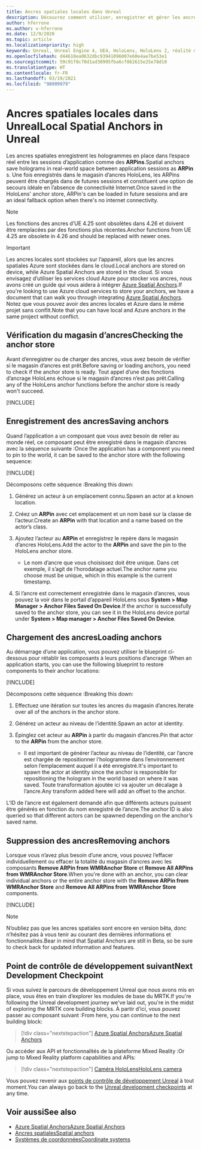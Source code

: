 ```yaml
---
title: Ancres spatiales locales dans Unreal
description: Découvrez comment utiliser, enregistrer et gérer les ancres spatiales dans des applications de réalité mixte Unreal.
author: hferrone
ms.author: v-hferrone
ms.date: 12/9/2020
ms.topic: article
ms.localizationpriority: high
keywords: Unreal, Unreal Engine 4, UE4, HoloLens, HoloLens 2, réalité mixte, développement, fonctionnalités, documentation, guides, hologrammes, ancres spatiales, casque de réalité mixte, casque windows mixed reality, casque de réalité virtuelle
ms.openlocfilehash: d44610ea0632dbc93941096007e60e4ae7be53e1
ms.sourcegitcommit: 59c91f8c70d1ad30995fba6cf862615e25e78d10
ms.translationtype: HT
ms.contentlocale: fr-FR
ms.lasthandoff: 03/19/2021
ms.locfileid: "98009979"
---
```

# <a name="local-spatial-anchors-in-unreal"></a><span data-ttu-id="cc0da-104">Ancres spatiales locales dans Unreal</span><span class="sxs-lookup"><span data-stu-id="cc0da-104">Local Spatial Anchors in Unreal</span></span>

<span data-ttu-id="cc0da-105">Les ancres spatiales enregistrent les hologrammes en place dans l’espace réel entre les sessions d’application comme des **ARPins**.</span><span class="sxs-lookup"><span data-stu-id="cc0da-105">Spatial anchors save holograms in real-world space between application sessions as **ARPin** s.</span></span> <span data-ttu-id="cc0da-106">Une fois enregistrés dans le magasin d’ancres HoloLens, les ARPins peuvent être chargés dans de futures sessions et constituent une option de secours idéale en l’absence de connectivité Internet.</span><span class="sxs-lookup"><span data-stu-id="cc0da-106">Once saved in the HoloLens' anchor store, ARPin's can be loaded in future sessions and are an ideal fallback option when there's no internet connectivity.</span></span>

> [!NOTE]
> <span data-ttu-id="cc0da-107">Les fonctions des ancres d’UE 4.25 sont obsolètes dans 4.26 et doivent être remplacées par des fonctions plus récentes.</span><span class="sxs-lookup"><span data-stu-id="cc0da-107">Anchor functions from UE 4.25 are obsolete in 4.26 and should be replaced with newer ones.</span></span> 

> [!IMPORTANT]
> <span data-ttu-id="cc0da-108">Les ancres locales sont stockées sur l’appareil, alors que les ancres spatiales Azure sont stockées dans le cloud.</span><span class="sxs-lookup"><span data-stu-id="cc0da-108">Local anchors are stored on device, while Azure Spatial Anchors are stored in the cloud.</span></span> <span data-ttu-id="cc0da-109">Si vous envisagez d’utiliser les services cloud Azure pour stocker vos ancres, nous avons créé un guide qui vous aidera à intégrer [Azure Spatial Anchors](unreal-azure-spatial-anchors.md).</span><span class="sxs-lookup"><span data-stu-id="cc0da-109">If you're looking to use Azure cloud services to store your anchors, we have a document that can walk you through integrating [Azure Spatial Anchors](unreal-azure-spatial-anchors.md).</span></span> <span data-ttu-id="cc0da-110">Notez que vous pouvez avoir des ancres locales et Azure dans le même projet sans conflit.</span><span class="sxs-lookup"><span data-stu-id="cc0da-110">Note that you can have local and Azure anchors in the same project without conflict.</span></span>

## <a name="checking-the-anchor-store"></a><span data-ttu-id="cc0da-111">Vérification du magasin d’ancres</span><span class="sxs-lookup"><span data-stu-id="cc0da-111">Checking the anchor store</span></span>

<span data-ttu-id="cc0da-112">Avant d’enregistrer ou de charger des ancres, vous avez besoin de vérifier si le magasin d’ancres est prêt.</span><span class="sxs-lookup"><span data-stu-id="cc0da-112">Before saving or loading anchors, you need to check if the anchor store is ready.</span></span>  <span data-ttu-id="cc0da-113">Tout appel d’une des fonctions d’ancrage HoloLens échoue si le magasin d’ancres n’est pas prêt.</span><span class="sxs-lookup"><span data-stu-id="cc0da-113">Calling any of the HoloLens anchor functions before the anchor store is ready won't succeed.</span></span>  

[!INCLUDE[](includes/tabs-sa-1.md)]

## <a name="saving-anchors"></a><span data-ttu-id="cc0da-114">Enregistrement des ancres</span><span class="sxs-lookup"><span data-stu-id="cc0da-114">Saving anchors</span></span>

<span data-ttu-id="cc0da-115">Quand l’application a un composant que vous avez besoin de relier au monde réel, ce composant peut être enregistré dans le magasin d’ancres avec la séquence suivante :</span><span class="sxs-lookup"><span data-stu-id="cc0da-115">Once the application has a component you need to pin to the world, it can be saved to the anchor store with the following sequence:</span></span> 

[!INCLUDE[](includes/tabs-sa-2.md)]

<span data-ttu-id="cc0da-116">Décomposons cette séquence :</span><span class="sxs-lookup"><span data-stu-id="cc0da-116">Breaking this down:</span></span>
1. <span data-ttu-id="cc0da-117">Générez un acteur à un emplacement connu.</span><span class="sxs-lookup"><span data-stu-id="cc0da-117">Spawn an actor at a known location.</span></span>
2. <span data-ttu-id="cc0da-118">Créez un **ARPin** avec cet emplacement et un nom basé sur la classe de l’acteur.</span><span class="sxs-lookup"><span data-stu-id="cc0da-118">Create an **ARPin** with that location and a name based on the actor’s class.</span></span> 
3. <span data-ttu-id="cc0da-119">Ajoutez l’acteur au **ARPin** et enregistrez le repère dans le magasin d’ancres HoloLens.</span><span class="sxs-lookup"><span data-stu-id="cc0da-119">Add the actor to the **ARPin** and save the pin to the HoloLens anchor store.</span></span>  
    * <span data-ttu-id="cc0da-120">Le nom d’ancre que vous choisissez doit être unique. Dans cet exemple, il s’agit de l’horodatage actuel.</span><span class="sxs-lookup"><span data-stu-id="cc0da-120">The anchor name you choose must be unique, which in this example is the current timestamp.</span></span> 

4. <span data-ttu-id="cc0da-121">Si l’ancre est correctement enregistrée dans le magasin d’ancres, vous pouvez la voir dans le portail d’appareil HoloLens sous **System > Map Manager > Anchor Files Saved On Device**.</span><span class="sxs-lookup"><span data-stu-id="cc0da-121">If the anchor is successfully saved to the anchor store, you can see it in the HoloLens device portal under **System > Map manager > Anchor Files Saved On Device**.</span></span> 

## <a name="loading-anchors"></a><span data-ttu-id="cc0da-122">Chargement des ancres</span><span class="sxs-lookup"><span data-stu-id="cc0da-122">Loading anchors</span></span>

<span data-ttu-id="cc0da-123">Au démarrage d’une application, vous pouvez utiliser le blueprint ci-dessous pour rétablir les composants à leurs positions d’ancrage :</span><span class="sxs-lookup"><span data-stu-id="cc0da-123">When an application starts, you can use the following blueprint to restore components to their anchor locations:</span></span>

[!INCLUDE[](includes/tabs-sa-3.md)]

<span data-ttu-id="cc0da-124">Décomposons cette séquence :</span><span class="sxs-lookup"><span data-stu-id="cc0da-124">Breaking this down:</span></span>
1. <span data-ttu-id="cc0da-125">Effectuez une itération sur toutes les ancres du magasin d’ancres.</span><span class="sxs-lookup"><span data-stu-id="cc0da-125">Iterate over all of the anchors in the anchor store.</span></span> 
2. <span data-ttu-id="cc0da-126">Générez un acteur au niveau de l’identité.</span><span class="sxs-lookup"><span data-stu-id="cc0da-126">Spawn an actor at identity.</span></span>
3. <span data-ttu-id="cc0da-127">Épinglez cet acteur au **ARPin** à partir du magasin d’ancres.</span><span class="sxs-lookup"><span data-stu-id="cc0da-127">Pin that actor to the **ARPin** from the anchor store.</span></span>  

    * <span data-ttu-id="cc0da-128">Il est important de générer l’acteur au niveau de l’identité, car l’ancre est chargée de repositionner l’hologramme dans l’environnement selon l’emplacement auquel il a été enregistré.</span><span class="sxs-lookup"><span data-stu-id="cc0da-128">It's important to spawn the actor at identity since the anchor is responsible for repositioning the hologram in the world based on where it was saved.</span></span> <span data-ttu-id="cc0da-129">Toute transformation ajoutée ici va ajouter un décalage à l’ancre.</span><span class="sxs-lookup"><span data-stu-id="cc0da-129">Any transform added here will add an offset to the anchor.</span></span> 

<span data-ttu-id="cc0da-130">L’ID de l’ancre est également demandé afin que différents acteurs puissent être générés en fonction du nom enregistré de l’ancre.</span><span class="sxs-lookup"><span data-stu-id="cc0da-130">The anchor ID is also queried so that different actors can be spawned depending on the anchor’s saved name.</span></span> 

## <a name="removing-anchors"></a><span data-ttu-id="cc0da-131">Suppression des ancres</span><span class="sxs-lookup"><span data-stu-id="cc0da-131">Removing anchors</span></span> 

<span data-ttu-id="cc0da-132">Lorsque vous n’avez plus besoin d’une ancre, vous pouvez l’effacer individuellement ou effacer la totalité du magasin d’ancres avec les composants **Remove ARPin from WMRAnchor Store** et **Remove All ARPins from WMRAnchor Store**.</span><span class="sxs-lookup"><span data-stu-id="cc0da-132">When you're done with an anchor, you can clear individual anchors or the entire anchor store with the **Remove ARPin from WMRAnchor Store** and **Remove All ARPins from WMRAnchor Store** components.</span></span>

[!INCLUDE[](includes/tabs-sa-4.md)]

> [!NOTE]
> <span data-ttu-id="cc0da-133">N’oubliez pas que les ancres spatiales sont encore en version bêta, donc n’hésitez pas à vous tenir au courant des dernières informations et fonctionnalités.</span><span class="sxs-lookup"><span data-stu-id="cc0da-133">Bear in mind that Spatial Anchors are still in Beta, so be sure to check back for updated information and features.</span></span>

## <a name="next-development-checkpoint"></a><span data-ttu-id="cc0da-134">Point de contrôle de développement suivant</span><span class="sxs-lookup"><span data-stu-id="cc0da-134">Next Development Checkpoint</span></span>

<span data-ttu-id="cc0da-135">Si vous suivez le parcours de développement Unreal que nous avons mis en place, vous êtes en train d’explorer les modules de base du MRTK.</span><span class="sxs-lookup"><span data-stu-id="cc0da-135">If you're following the Unreal development journey we've laid out, you're in the midst of exploring the MRTK core building blocks.</span></span> <span data-ttu-id="cc0da-136">À partir d’ici, vous pouvez passer au composant suivant :</span><span class="sxs-lookup"><span data-stu-id="cc0da-136">From here, you can continue to the next building block:</span></span> 

> [!div class="nextstepaction"]
> [<span data-ttu-id="cc0da-137">Azure Spatial Anchors</span><span class="sxs-lookup"><span data-stu-id="cc0da-137">Azure Spatial Anchors</span></span>](unreal-azure-spatial-anchors.md)

<span data-ttu-id="cc0da-138">Ou accéder aux API et fonctionnalités de la plateforme Mixed Reality :</span><span class="sxs-lookup"><span data-stu-id="cc0da-138">Or jump to Mixed Reality platform capabilities and APIs:</span></span>

> [!div class="nextstepaction"]
> [<span data-ttu-id="cc0da-139">Caméra HoloLens</span><span class="sxs-lookup"><span data-stu-id="cc0da-139">HoloLens camera</span></span>](unreal-hololens-camera.md)

<span data-ttu-id="cc0da-140">Vous pouvez revenir aux [points de contrôle de développement Unreal](unreal-development-overview.md#2-core-building-blocks) à tout moment.</span><span class="sxs-lookup"><span data-stu-id="cc0da-140">You can always go back to the [Unreal development checkpoints](unreal-development-overview.md#2-core-building-blocks) at any time.</span></span>

## <a name="see-also"></a><span data-ttu-id="cc0da-141">Voir aussi</span><span class="sxs-lookup"><span data-stu-id="cc0da-141">See also</span></span>

* [<span data-ttu-id="cc0da-142">Azure Spatial Anchors</span><span class="sxs-lookup"><span data-stu-id="cc0da-142">Azure Spatial Anchors</span></span>](unreal-azure-spatial-anchors.md)
* [<span data-ttu-id="cc0da-143">Ancres spatiales</span><span class="sxs-lookup"><span data-stu-id="cc0da-143">Spatial anchors</span></span>](../../design/spatial-anchors.md)
* [<span data-ttu-id="cc0da-144">Systèmes de coordonnées</span><span class="sxs-lookup"><span data-stu-id="cc0da-144">Coordinate systems</span></span>](../../design/coordinate-systems.md)
